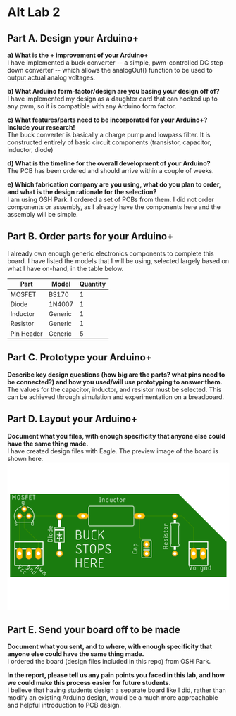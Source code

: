 # Alt Lab 2
## Part A. Design your Arduino+

**a) What is the + improvement of your Arduino+**  
I have implemented a buck converter -- a simple, pwm-controlled DC step-down converter -- which allows the analogOut() function to be used to output actual analog voltages.

**b) What Arduino form-factor/design are you basing your design off of?**  
I have implemented my design as a daughter card that can hooked up to any pwm, so it is compatible with any Arduino form factor.

**c) What features/parts need to be incorporated for your Arduino+? Include your research!**  
The buck converter is basically a charge pump and lowpass filter. It is constructed entirely of basic circuit components (transistor, capacitor, inductor, diode)

**d) What is the timeline for the overall development of your Arduino?**  
The PCB has been ordered and should arrive within a couple of weeks.

**e) Which fabrication company are you using, what do you plan to order, and what is the design rationale for the selection?**  
I am using OSH Park. I ordered a set of PCBs from them. I did not order components or assembly, as I already have the components here and the assembly will be simple.

## Part B. Order parts for your Arduino+

I already own enough generic electronics components to complete this board. I have listed the models that I will be using, selected largely based on what I have on-hand, in the table below.

| Part     | Model | Quantity |
|----------|-------|----------|
|MOSFET    |BS170  |1         |
|Diode     |1N4007 |1         |
|Inductor  |Generic|1         |
|Resistor  |Generic|1         |
|Pin Header|Generic|5         |


## Part C. Prototype your Arduino+

**Describe key design questions (how big are the parts? what pins need to be connected?) and how you used/will use prototyping to answer them.**  
The values for the capacitor, inductor, and resistor must be selected. This can be achieved through simulation and experimentation on a breadboard.

## Part D. Layout your Arduino+

**Document what you files, with enough specificity that anyone else could have the same thing made.**  
I have created design files with Eagle. The preview image of the board is shown here.  
![](./images/buck_converter.png)

## Part E. Send your board off to be made
**Document what you sent, and to where, with enough specificity that anyone else could have the same thing made.**  
I ordered the board (design files included in this repo) from OSH Park.

**In the report, please tell us any pain points you faced in this lab, and how we could make this process easier for future students.**  
I believe that having students design a separate board like I did, rather than modify an existing Arduino design, would be a much more approachable and helpful introduction to PCB design.
